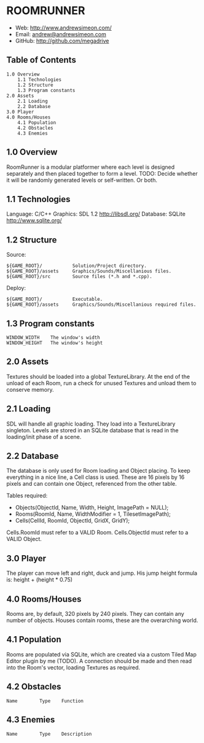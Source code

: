 # ROOMRUNNER

- Web: http://www.andrewsimeon.com/
- Email: andrew@andrewsimeon.com
- GitHub: http://github.com/megadrive


## Table of Contents

    1.0 Overview
        1.1 Technologies
        1.2 Structure
        1.3 Program constants
    2.0 Assets
        2.1 Loading
        2.2 Database
    3.0 Player
    4.0 Rooms/Houses
        4.1 Population
        4.2 Obstacles
        4.3 Enemies

1.0     Overview
----------------
RoomRunner is a modular platformer where each level is designed separately and then placed 
together to form a level.
TODO: Decide whether it will be randomly generated levels or self-written. Or both.

1.1     Technologies
--------------------
Language: C/C++
Graphics: SDL 1.2 http://libsdl.org/
Database: SQLite http://www.sqlite.org/

1.2     Structure
-----------------
Source:

    ${GAME_ROOT}/           Solution/Project directory.
    ${GAME_ROOT}/assets     Graphics/Sounds/Miscellanious files.
    ${GAME_ROOT}/src        Source files (*.h and *.cpp).

Deploy:

    ${GAME_ROOT}/           Executable.
    ${GAME_ROOT}/assets     Graphics/Sounds/Miscellanious required files.

1.3     Program constants
-------------------------
    WINDOW_WIDTH    The window's width
    WINDOW_HEIGHT   The window's height

2.0     Assets
--------------
Textures should be loaded into a global TextureLibrary. At the end of the unload of each Room, 
run a check for unused Textures and unload them to conserve memory.

2.1     Loading
---------------
SDL will handle all graphic loading. They load into a TextureLibrary singleton. Levels are stored 
in an SQLite database that is read in the loading/init phase of a scene.

2.2		Database
----------------
The database is only used for Room loading and Object placing. To keep everything in a nice line, 
a Cell class is used. These are 16 pixels by 16 pixels and can contain one Object, referenced 
from the other table.

Tables required:

- Objects(ObjectId, Name, Width, Height, ImagePath = NULL);
- Rooms(RoomId, Name, WidthModifier = 1, TilesetImagePath);
- Cells(CellId, RoomId, ObjectId, GridX, GridY);

Cells.RoomId must refer to a VALID Room. 
Cells.ObjectId must refer to a VALID Object. 

3.0     Player
--------------
The player can move left and right, duck and jump. His jump height formula is:
    height + (height * 0.75)

4.0     Rooms/Houses
-------------
Rooms are, by default, 320 pixels by 240 pixels. They can contain any number of objects.
Houses contain rooms, these are the overarching world.

4.1		Population
------------------
Rooms are populated via SQLite, which are created via a custom Tiled Map Editor plugin by me (TODO). 
A connection should be made and then read into the Room's vector, loading Textures as required.

4.2     Obstacles
-----------------
    Name		Type	Function

4.3     Enemies
---------------
    Name		Type	Description
